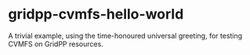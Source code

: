 gridpp-cvmfs-hello-world
========================

A trivial example, using the time-honoured universal greeting, for testing CVMFS on GridPP resources.
